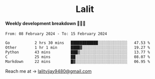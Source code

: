 <h1 align="center">Lalit</h1>

#### Weekly development breakdown 👨🏻‍💻
<!--START_SECTION:waka-->

```txt
From: 08 February 2024 - To: 15 February 2024

Go           2 hrs 30 mins   ████████████░░░░░░░░░░░░░   47.53 %
Other        1 hr 1 min      ████▓░░░░░░░░░░░░░░░░░░░░   19.27 %
Python       43 mins         ███▒░░░░░░░░░░░░░░░░░░░░░   13.77 %
C            25 mins         ██░░░░░░░░░░░░░░░░░░░░░░░   08.07 %
Markdown     22 mins         █▓░░░░░░░░░░░░░░░░░░░░░░░   06.95 %
```

<!--END_SECTION:waka-->

Reach me at → lalitvijay9480@gmail.com
